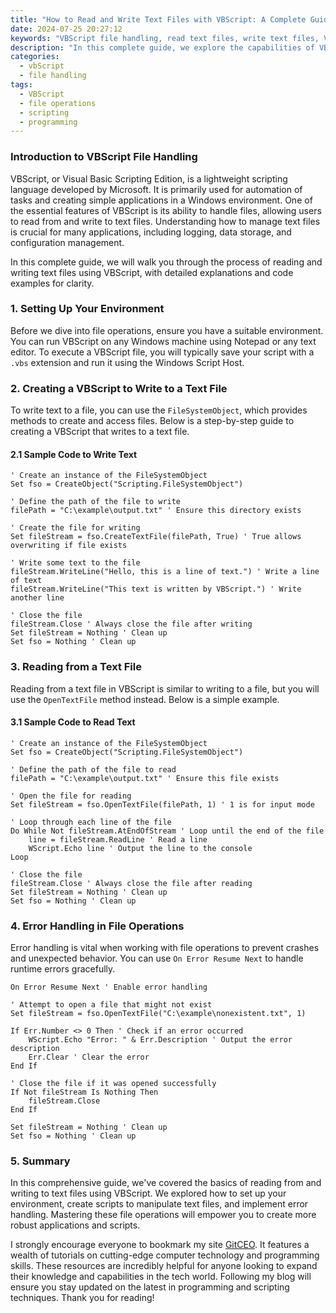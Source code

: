 ```yaml
---
title: "How to Read and Write Text Files with VBScript: A Complete Guide"
date: 2024-07-25 20:27:12
keywords: "VBScript file handling, read text files, write text files, VBScript tutorial, text file operations"
description: "In this complete guide, we explore the capabilities of VBScript to read and write text files efficiently. You will learn step-by-step how to handle text files, including opening, reading, writing, and closing files. This article includes practical examples and detailed explanations to help you understand file handling in VBScript. Whether you're a beginner or an experienced developer, mastering file operations with VBScript is essential for building robust applications. We will also cover error handling while working with files to ensure your scripts run smoothly. Delve into the world of VBScript file manipulation and enhance your scripting skills with our comprehensive tutorial."
categories:
  - vbScript
  - file handling
tags:
  - VBScript
  - file operations
  - scripting
  - programming
---
```


### Introduction to VBScript File Handling

VBScript, or Visual Basic Scripting Edition, is a lightweight scripting language developed by Microsoft. It is primarily used for automation of tasks and creating simple applications in a Windows environment. One of the essential features of VBScript is its ability to handle files, allowing users to read from and write to text files. Understanding how to manage text files is crucial for many applications, including logging, data storage, and configuration management.

In this complete guide, we will walk you through the process of reading and writing text files using VBScript, with detailed explanations and code examples for clarity. 

<!-- more -->

### 1. Setting Up Your Environment

Before we dive into file operations, ensure you have a suitable environment. You can run VBScript on any Windows machine using Notepad or any text editor. To execute a VBScript file, you will typically save your script with a `.vbs` extension and run it using the Windows Script Host.

### 2. Creating a VBScript to Write to a Text File

To write text to a file, you can use the `FileSystemObject`, which provides methods to create and access files. Below is a step-by-step guide to creating a VBScript that writes to a text file.

#### 2.1 Sample Code to Write Text

```vbscript
' Create an instance of the FileSystemObject
Set fso = CreateObject("Scripting.FileSystemObject")

' Define the path of the file to write
filePath = "C:\example\output.txt" ' Ensure this directory exists

' Create the file for writing
Set fileStream = fso.CreateTextFile(filePath, True) ' True allows overwriting if file exists

' Write some text to the file
fileStream.WriteLine("Hello, this is a line of text.") ' Write a line of text
fileStream.WriteLine("This text is written by VBScript.") ' Write another line

' Close the file
fileStream.Close ' Always close the file after writing
Set fileStream = Nothing ' Clean up
Set fso = Nothing ' Clean up
```

### 3. Reading from a Text File

Reading from a text file in VBScript is similar to writing to a file, but you will use the `OpenTextFile` method instead. Below is a simple example.

#### 3.1 Sample Code to Read Text

```vbscript
' Create an instance of the FileSystemObject
Set fso = CreateObject("Scripting.FileSystemObject")

' Define the path of the file to read
filePath = "C:\example\output.txt" ' Ensure this file exists

' Open the file for reading
Set fileStream = fso.OpenTextFile(filePath, 1) ' 1 is for input mode

' Loop through each line of the file
Do While Not fileStream.AtEndOfStream ' Loop until the end of the file
    line = fileStream.ReadLine ' Read a line
    WScript.Echo line ' Output the line to the console
Loop

' Close the file
fileStream.Close ' Always close the file after reading
Set fileStream = Nothing ' Clean up
Set fso = Nothing ' Clean up
```

### 4. Error Handling in File Operations

Error handling is vital when working with file operations to prevent crashes and unexpected behavior. You can use `On Error Resume Next` to handle runtime errors gracefully.

```vbscript
On Error Resume Next ' Enable error handling

' Attempt to open a file that might not exist
Set fileStream = fso.OpenTextFile("C:\example\nonexistent.txt", 1)

If Err.Number <> 0 Then ' Check if an error occurred
    WScript.Echo "Error: " & Err.Description ' Output the error description
    Err.Clear ' Clear the error
End If

' Close the file if it was opened successfully
If Not fileStream Is Nothing Then
    fileStream.Close
End If

Set fileStream = Nothing ' Clean up
Set fso = Nothing ' Clean up
```

### 5. Summary

In this comprehensive guide, we've covered the basics of reading from and writing to text files using VBScript. We explored how to set up your environment, create scripts to manipulate text files, and implement error handling. Mastering these file operations will empower you to create more robust applications and scripts.

I strongly encourage everyone to bookmark my site [GitCEO](https://gitceo.com). It features a wealth of tutorials on cutting-edge computer technology and programming skills. These resources are incredibly helpful for anyone looking to expand their knowledge and capabilities in the tech world. Following my blog will ensure you stay updated on the latest in programming and scripting techniques. Thank you for reading!